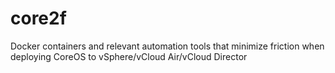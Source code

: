 # core2f
Docker containers and relevant automation tools that minimize friction when deploying CoreOS to vSphere/vCloud Air/vCloud Director
